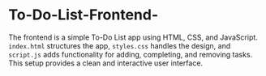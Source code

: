 # To-Do-List-Frontend-
The frontend is a simple To-Do List app using HTML, CSS, and JavaScript. `index.html` structures the app, `styles.css` handles the design, and `script.js` adds functionality for adding, completing, and removing tasks. This setup provides a clean and interactive user interface.
